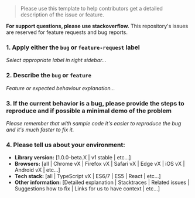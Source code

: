 > Please use this template to help contributors get a detailed description of the issue or feature.

**For support questions, please use stackoverflow.** This repository's issues are reserved for feature requests and bug reports.

### 1. Apply either the `bug` or `feature-request` label

_Select appropriate label in right sidebar..._

### 2. Describe the `bug` or `feature`

_Feature or expected behaviour explanation..._

### 3. If the current behavior is a bug, please provide the steps to reproduce and if possible a minimal demo of the problem

_Please remember that with sample code it's easier to reproduce the bug and it's much faster to fix it._

### 4. Please tell us about your environment:

* **Library version:** [1.0.0-beta.X | v1 stable | etc...]
* **Browsers:** [all | Chrome vX | Firefox vX | Safari vX | Edge vX | iOS vX | Android vX | etc...]
* **Tech stack:** [all | TypeScript vX | ES6/7 | ES5 | React | etc...]
* **Other information:** [Detailed explanation | Stacktraces | Related issues | Suggestions how to fix | Links for us to have context | etc...]
